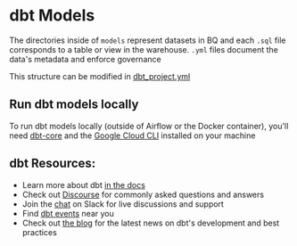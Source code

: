 # dbt Models

The directories inside of `models` represent datasets in BQ and each `.sql` file corresponds to a table or view in the warehouse. `.yml` files document the data's metadata and enforce governance

This structure can be modified in [dbt_project.yml](dbt_project.yml)

## Run dbt models locally
To run dbt models locally (outside of Airflow or the Docker container), you'll need [dbt-core](https://docs.getdbt.com/docs/core/pip-install) and the [Google Cloud CLI](https://cloud.google.com/sdk/docs/install) installed on your machine

## dbt Resources:
- Learn more about dbt [in the docs](https://docs.getdbt.com/docs/introduction)
- Check out [Discourse](https://discourse.getdbt.com/) for commonly asked questions and answers
- Join the [chat](https://community.getdbt.com/) on Slack for live discussions and support
- Find [dbt events](https://events.getdbt.com) near you
- Check out [the blog](https://blog.getdbt.com/) for the latest news on dbt's development and best practices
